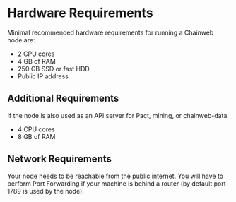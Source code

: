 # Hardware Requirements

Minimal recommended hardware requirements for running a Chainweb node are:

- 2 CPU cores
- 4 GB of RAM
- 250 GB SSD or fast HDD
- Public IP address

## Additional Requirements

If the node is also used as an API server for Pact, mining, or chainweb-data:

- 4 CPU cores
- 8 GB of RAM

## Network Requirements

Your node needs to be reachable from the public internet. You will have to perform Port Forwarding if your machine is behind a router (by default port 1789 is used by the node).
